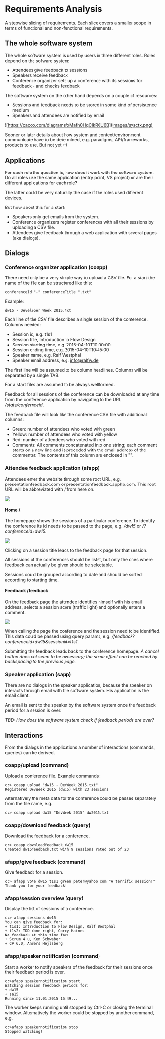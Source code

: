 # Requirements Analysis
A stepwise slicing of requirements. Each slice covers a smaller scope in terms of functional and non-functional requirements.

## The whole software system
The whole software system is used by users in three different roles. Roles depend on the sofware system:

* Attendees give feedback to sessions
* Speakers receive feedback
* Conference organizer sets up a conference with its sessions for feedback - and checks feedback

The software system on the other hand depends on a couple of resources:

* Sessions and feedback needs to be stored in some kind of persistence medium
* Speakers and attendees are notified by email

![https://cacoo.com/diagrams/xMafh0HqClkR0U6B](images/sysctx.png)

Sooner or later details about how system and context/environment communicate have to be determined, e.g. paradigms, API/frameworks, products to use. But not yet :-)

## Applications
For each role the question is, how does it work with the software system. Do all roles use the same application (entry point, VS project) or are their different applications for each role?

The latter could be very naturally the case if the roles used different devices.

But how about this for a start:

* Speakers only get emails from the system.
* Conference organizers register conferences with all their sessions by uploading a CSV file.
* Attendees give feedback through a web application with several pages (aka dialogs).

## Dialogs

### Conference organizer application (coapp)
There need only be a very simple way to upload a CSV file. For a start the name of the file can be structured like this:

    conferenceId "-" conferenceTitle ".txt"

Example:

    dw15 - Developer Week 2015.txt
    
Each line of the CSV file describes a single session of the conference. Columns needed:

* Session id, e.g. t1s1
* Session title, Introduction to Flow Design
* Session starting time, e.g. 2015-04-10T10:00:00
* Session ending time, e.g. 2015-04-10T10:45:00
* Speaker name, e.g. Ralf Westphal
* Speaker email address, e.g. info@ralfw.de

The first line will be assumed to be column headlines. Columns will be separated by a single TAB.

For a start files are assumed to be always wellformed.

Feedback for all sessions of the conference can be downloaded at any time from the conference application by navigating to the URL _/stats/confernceid_.

The feedback file will look like the conference CSV file with additional columns:

* Green: number of attendees who voted with green
* Yellow: number of attendees who voted with yellow
* Red: number of attendees who voted with red
* Comments: All comments concatenated into one string; each comment starts on a new line and is preceded with the email address of the commenter. The contents of this column are enclosed in "".

### Attendee feedback application (afapp)
Attendees enter the website through some root URL, e.g. presentationfeedback.com or presentationfeedback.apphb.com. This root URL will be abbreviated with / from here on.

![](images/pagetransitions.png)

#### Home /
The homepage shows the sessions of a particular conference. To identify the conference its id needs to be passed to the page, e.g. _/dw15_ or _/?conferenceid=dw15_.

![](images/conference.jpg)

Clicking on a session title leads to the feedback page for that session.

All sessions of the conferences should be listet, but only the ones where feedback can actually be given should be selectable.

Sessions could be grouped according to date and should be sorted according to starting time.

#### Feedback /feedback
On the feedback page the attendee identifies himself with his email address, selects a session score (traffic light) and optionally enters a comment.

![](images/evaluate_session.jpg)

When calling the page the conference and the session need to be identified. This data could be passed using query params, e.g. _/feedback?conferenceid=dw15&sessionid=t1s1_.

Submitting the feedback leads back to the conference homepage. _A cancel button does not seem to be necessary; the same effect can be reached by backspacing to the previous page._

### Speaker application (sapp)
There are no dialogs in the speaker application, because the speaker on interacts through email with the software system. His application is the email client.

An email is sent to the speaker by the software system once the feedback period for a session is over.

_TBD: How does the software system check if feedback periods are over?_

## Interactions
From the dialogs in the applications a number of interactions (commands, queries) can be derived.

### coapp/upload (command)
Upload a conference file. Example commands:

	c:> coapp upload "dw15 - DevWeek 2015.txt"
	Registered DevWeek 2015 (dw15) with 23 sessions

Alternatively the meta data for the conference could be passed separately from the file name, e.g.

	c:> coapp upload dw15 "DevWeek 2015" dw2015.txt

### coapp/download feedback (query)
Download the feedback for a conference.

	c:> coapp downloadfeedback dw15
	Created dw15feedback.txt with 9 sessions rated out of 23
	
### afapp/give feedback (command)
Give feedback for a session.

	c:> afapp vote dw15 t1s1 green peter@yahoo.com "A terrific session!"
	Thank you for your feedback!
	
### afapp/session overview (query)
Display the list of sessions of a conference.

	c:> afapp sessions dw15
	You can give feedback for:
	+ t1s1: Introduction to Flow Design, Ralf Westphal
	+ t1s2: TDD done right, Corey Haines
	No feedback at this time for:
	+ Scrum 4 u, Ken Schwaber
	+ C# 6.0, Anders Hejlsberg

### afapp/speaker notification (command)
Start a worker to notify speakers of the feedback for their sessions once their feedback period is over.

	c:>afapp speakernotification start
	Watching session feedback periods for:
	+ dw15
	+ sa15
	Running since 11.01.2015 15:49...

The worker keeps running until stopped by Ctrl-C or closing the terminal window. Alternatively the worker could be stopped by another command, e.g.

	c:>afapp speakernotification stop
	Stopped watching!
	
